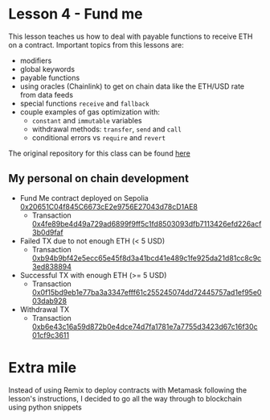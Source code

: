 # Lesson 4 - Fund me

This lesson teaches us how to deal with payable functions to receive ETH on a contract. Important topics from this lessons are:

- modifiers
- global keywords
- payable functions
- using oracles (Chainlink) to get on chain data like the ETH/USD rate from data feeds
- special functions `receive` and `fallback`
- couple examples of gas optimization with:
    - `constant` and `immutable` variables
    - withdrawal methods: `transfer`, `send` and `call`
    - conditional errors vs `require` and `revert`

The original repository for this class can be found [here](https://github.com/Cyfrin/remix-fund-me-f23)

## My personal on chain development

- Fund Me contract deployed on Sepolia
[0x20651C04f845C6673cE2e9756E27043d78cD1AE8](https://sepolia.etherscan.io/address/0x20651C04f845C6673cE2e9756E27043d78cD1AE8)
    - Transaction [0x4fe89be4d49a729ad6899f9ff5c1fd8503093dfb7113426efd226acf3b0d9faf](https://sepolia.etherscan.io/tx/0x4fe89be4d49a729ad6899f9ff5c1fd8503093dfb7113426efd226acf3b0d9faf)
- Failed TX due to not enough ETH (< 5 USD)
    - Transaction [0xb94b9bf42e5ecc65e45f8d3a41bcd41e489c1fe925da21d81cc8c9c3ed838894](https://sepolia.etherscan.io/tx/0xb94b9bf42e5ecc65e45f8d3a41bcd41e489c1fe925da21d81cc8c9c3ed838894)
- Successful TX with enough ETH (>= 5 USD)
    - Transaction [0x0f15bd9eb1e77ba3a3347efff61c255245074dd72445757ad1ef95e003dab928](https://sepolia.etherscan.io/tx/0x0f15bd9eb1e77ba3a3347efff61c255245074dd72445757ad1ef95e003dab928)
- Withdrawal TX
    - Transaction [0xb6e43c16a59d872b0e4dce74d7fa1781e7a7755d3423d67c16f30c01cf9c3611](https://sepolia.etherscan.io/tx/0xb6e43c16a59d872b0e4dce74d7fa1781e7a7755d3423d67c16f30c01cf9c3611)


# Extra mile

Instead of using Remix to deploy contracts with Metamask following the lesson's instructions, I decided to go all the way through to blockchain using python snippets
